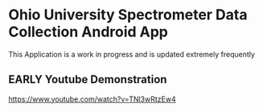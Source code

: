 # Ohio University Spectrometer Data Collection Android App
This Application is a work in progress and is updated extremely frequently
## EARLY Youtube Demonstration
https://www.youtube.com/watch?v=TNl3wRtzEw4



